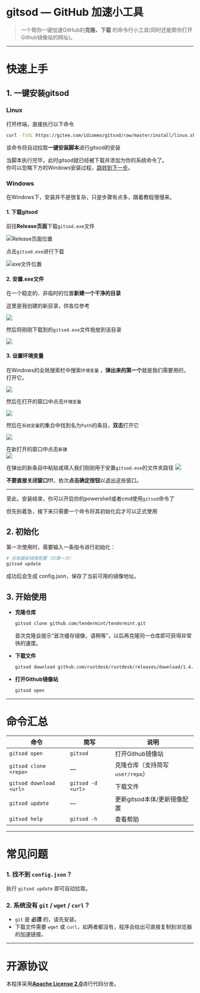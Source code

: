 # gitsod — GitHub 加速小工具

> 一个帮你一键加速GitHub的**克隆、下载** 的命令行小工具(同时还能帮你打开Github镜像站的网址)。  

---

# 快速上手

## 1. 一键安装gitsod

  
### Linux
打开终端，直接执行以下命令  
```bash
curl -fsSL https://gitee.com/idiomeo/gitsod/raw/master/install/linux.sh | bash  
```  

该命令将自动拉取**一键安装脚本**进行gitsod的安装  

当脚本执行完毕，此时gitsod就已经被下载并添加为你的系统命令了。  
你可以忽略下方的Windows安装过程，[跳转到下一步](##-2.-初始化)。  


### Windows

在Windows下，安装并不是很复杂，只是步骤有点多，跟着教程慢慢来。  

#### 1. 下载gitsod
前往**Release页面**下载`gitsod.exe`文件  

![Release页面位置](./picture/where-is-release.png)  

点击`gitsod.exe`进行下载  

![exe文件位置](./picture/where-is-exe.png)  


#### 2. 安置.exe文件
在一个稳定的、非临时的位置**新建一个干净的目录**   

这里是我创建的新目录，供各位参考  

![](./picture/my-new-menu.png)  

然后将刚刚下载到的`gitsod.exe`文件拖放到该目录  

![](./picture/my-menu.png)  

#### 3. 设置环境变量

在Windows的全局搜索栏中搜索`环境变量` ，**弹出来的第一个**就是我们需要用的，打开它。 

![](./picture/search-path.png)  


然后在打开的窗口中点击`环境变量`  

![](./picture/open-path.png)  

 
然后在`系统变量`的集合中找到名为`Path`的条目，**双击**打开它  

![](./picture/system-path.png)  


在新打开的窗口中点击`新建`    
![](./picture/new-path.png)    

在弹出的新条目中粘贴或填入我们刚刚用于安置`gitsod.exe`的文件夹路径
![](./picture/paste-path.png)    

**不要直接关闭窗口!!!**，依次**点击确定按钮**以退出这些窗口。  

---

至此，安装结束，你可以开启你的powershell或者cmd使用`gitsod`命令了  

但先别着急，接下来只需要一个命令将其初始化后才可以正式使用    



## 2. 初始化
第一次使用时，需要输入一条指令进行初始化：
``` bash
# 拉取最新镜像配置（仅需一次）
gitsod update
```

成功后会生成 config.json，保存了当前可用的镜像地址。

## 3. 开始使用
- **克隆仓库**
  ```bash
  gitsod clone github.com/tendermint/tendermint.git
  ```
  首次克隆会提示“首次缓存镜像，请稍等”，以后再克隆同一仓库即可获得非常快的速度。

- **下载文件**
  ```bash
  gitsod download github.com/rustdesk/rustdesk/releases/download/1.4.0/rustdesk-1.4.0-x86_64.exe
  ```

- **打开Github镜像站**
    ```bash
  gitsod open
  ```

---

# 命令汇总
| 命令 | 简写 | 说明 |
|------|------|------|
| `gitsod open` | `gitsod` | 打开Github镜像站 |
| `gitsod clone <repo>` | — | 克隆仓库（支持简写 `user/repo`） |
| `gitsod download <url>` | `gitsod -d <url>` | 下载文件 |
| `gitsod update` | — | 更新gitsod本体/更新镜像配置 |
| `gitsod help` | `gitsod -h` | 查看帮助 |

---

# 常见问题

### 1. 找不到 `config.json`？
执行 `gitsod update` 即可自动拉取。

### 2. 系统没有 `git` / `wget` / `curl`？
- `git` 是 **必须** 的，请先安装。  
- 下载文件需要 `wget` 或 `curl`，如两者都没有，程序会给出可直接复制到浏览器的加速链接。

---

# 开源协议
本程序采用[**Apache License 2.0**](./LICENSE)进行代码分发。  